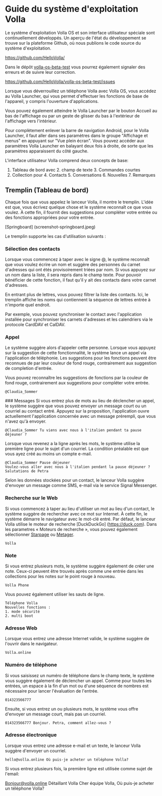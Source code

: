 # Guide du système d'exploitation Volla

Le système d'exploitation Volla OS et son interface utilisateur spéciale sont continuellement développés. Un aperçu de l'état du développement se trouve sur la plateforme Github, où nous publions le code source du système d'exploitation.

https://github.com/HelloVolla/

Dans le dépôt [volla-os-beta-test](https://github.com/HelloVolla/volla-os-beta-test) vous pourrez également signaler des erreurs et de suivre leur correction.

https://github.com/HelloVolla/volla-os-beta-test/issues

Lorsque vous déverrouillez un téléphone Volla avec Volla OS, vous accédez au Volla Launcher, qui vous permet d'effectuer les fonctions de base de l'appareil, y compris l'ouverture d'applications.

Vous pouvez également atteindre le Volla Launcher par le bouton Accueil au bas de l'affichage ou par un geste de glisser du bas à l'extérieur de l'affichage vers l'intérieur.

Pour complètement enlever la barre de navigation Android, pour le Volla Launcher, il faut aller dans ses paramètres dans le groupe "Affichage et menus" en appuyant sur "Vue plein écran". Vous pouvez accéder aux paramètres Volla Launcher en balayant deux fois à droite, de sorte que les paramètres apparaissent du côté gauche.

L'interface utilisateur Volla comprend deux concepts de base:

1. Tableau de bord avec
    2. champ de texte
    3. Commandes courtes
3. Collection pour
    4. Contacts
    5. Conversations
    6. Nouvelles
    7. Remarques

## Tremplin (Tableau de bord)

Chaque fois que vous appelez le lanceur Volla, il montre le tremplin. L'idée est que, vous écrivez quelque chose et le système reconnaît ce que vous voulez. À cette fin, il fournit des suggestions pour compléter votre entrée ou des fonctions appropriées pour votre entrée.

[Springboard] (screenshot-springboard.jpeg)

Le tremplin supporte les cas d'utilisation suivants :

### Sélection des contacts

Lorsque vous commencez à taper avec le signe @, le système reconnaît que vous voulez écrire un nom et suggère des personnes du carnet d'adresses qui ont étés provisoirement triées par nom. Si vous appuyez sur un nom dans la liste, il sera repris dans le champ texte. Pour pouvoir bénéficier de cette fonction, il faut qu'il y ait des contacts dans votre carnet d'adresses.

En entrant plus de lettres, vous pouvez filtrer la liste des contacts. Ici, le tremplin affiche les noms qui contiennent la séquence de lettres entrée à n'importe quel endroit.

Par exemple, vous pouvez synchroniser le contact avec l'application installée pour synchroniser les carnets d'adresses et les calendriers via le protocole CardDAV et CalDAV.

### Appel
Le système suggère alors d'appeler cette personne. Lorsque vous appuyez sur la suggestion de cette fonctionnalité, le système lance un appel via l'application de téléphonie. Les suggestions pour les fonctions peuvent être reconnues de par leur couleur de fond rouge, contrairement aux suggestion de completion d'entrée.

Vous pouvez reconnaître les suggestions de fonctions par la couleur de fond rouge, contrairement aux suggestions pour compléter votre entrée.

    @Claudia_Sommer

### Messages
Si vous entrez plus de mots au lieu de déclencher un appel, le système suggère que vous pouvez envoyer un message court ou un courriel au contact entré. Appuyez sur la proposition, l'application ouvre actuellement l'application concernée avec un message prérempli, que vous n'avez qu'à envoyer.

    @Claudia_Sommer Tu viens avec nous à l'italien pendant ta pause déjeuner ?
 
Lorsque vous revenez a la ligne après les mots, le système utilise la première ligne pour le sujet d'un courriel. La condition préalable est que vous ayez créé au moins un compte e-mail.

    @Claudia_Sommer Pause déjeuner
    Voulez-vous aller avec nous à l'italien pendant la pause déjeuner ?
    Salutations de Petra

Selon les données stockées pour un contact, le lanceur Volla suggère d'envoyer un message comme SMS, e-mail via le service Signal Messenger.

### Recherche sur le Web
Si vous commencez à taper au lieu d'utiliser un mot au lieu d'un contact, le système suggère de rechercher avec ce mot sur Internet. À cette fin, le système démarre le navigateur avec le mot-clé entré. Par défaut, le lanceur Volla utilise le moteur de recherche [DuckDuckGo] (https://duck.com). Dans les parametres « Moteurs de recherche », vous pouvez également sélectionner [Starpage](https://startpage.com) ou [Metager](https://metager.de).

    Volla

### Note
Si vous entrez plusieurs mots, le système suggère également de créer une note. Ceux-ci peuvent être trouvés après comme une entrée dans les collections pour les notes sur le point rouge à nouveau.

    Volla Phone

Vous pouvez également utiliser les sauts de ligne.

    Téléphone Volla
    Nouvelles fonctions :
    1. mode sécurité
    2. multi boot

### Adresse Web
Lorsque vous entrez une adresse Internet valide, le système suggère de l'ouvrir dans le navigateur.

    Volla.online

### Numéro de téléphone
Si vous saisissez un numéro de téléphone dans le champ texte, le système vous suggère également de déclencher un appel. Comme pour toutes les entrées, un espace à la fin d'un mot ou d'une séquence de nombres est nécessaire pour lancer l'évaluation de l'entrée.

    014323566777


Ensuite, si vous entrez un ou plusieurs mots, le système vous offre d'envoyer un message court, mais pas un courriel.

    014323566777 Bonjour. Petra, comment allez-vous ?

### Adresse électronique

Lorsque vous entrez une adresse e-mail et un texte, le lanceur Volla suggère d'envoyer un courriel.

    hello@volla.online Où puis-je acheter un téléphone Volla?

Si vous entrez plusieurs fois, la première ligne est utilisée comme sujet de l'email:

Bonjour@volla.online Détaillant Volla
Cher équipe Volla,
Où puis-je acheter un téléphone Volla?
